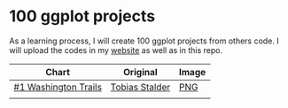 # 100 ggplot projects

As a learning process, I will create 100 ggplot projects from others code. I will upload the codes in my [website](https://www.sajibdevnath.com) as well as in this repo.

| Chart      | Original | Image |
| ----------- | ----------- | ----------- |
| [#1 Washington Trails](https://www.sajibdevnath.com/p/100-ggplots-washington-trails/)   | [Tobias Stalder](https://github.com/toebR/Tidy-Tuesday/tree/master/hiking)       | [PNG](https://www.sajibdevnath.com/p/100-ggplots-washington-trails/images/1.png)|
|    |         | |
